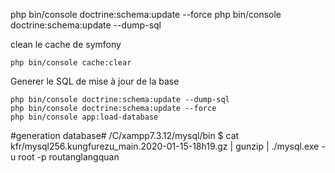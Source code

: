 php bin/console  doctrine:schema:update --force
php bin/console  doctrine:schema:update --dump-sql

clean le cache de symfony

    php bin/console cache:clear

Generer le SQL de mise à jour de la base

    php bin/console doctrine:schema:update --dump-sql
    php bin/console doctrine:schema:update --force
    php bin/console app:load-database
    
#generation database#
/C/xampp7.3.12/mysql/bin
$ cat kfr/mysql256.kungfurezu_main.2020-01-15-18h19.gz | gunzip | ./mysql.exe -u root -p routanglangquan